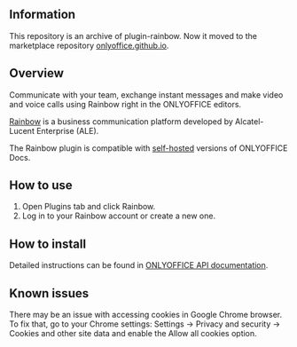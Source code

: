 ## Information

This repository is an archive of plugin-rainbow. Now it moved to the marketplace repository [onlyoffice.github.io](https://github.com/ONLYOFFICE/onlyoffice.github.io/tree/master/sdkjs-plugins/content).

## Overview

Communicate with your team, exchange instant messages and make video and voice calls using Rainbow right in the ONLYOFFICE editors. 

[Rainbow](https://www.al-enterprise.com/en) is a business communication platform developed by Alcatel-Lucent Enterprise (ALE).

The Rainbow plugin is compatible with [self-hosted](https://github.com/ONLYOFFICE/DocumentServer) versions of ONLYOFFICE Docs. 

## How to use

1. Open Plugins tab and click Rainbow.
2. Log in to your Rainbow account or create a new one.

## How to install

Detailed instructions can be found in [ONLYOFFICE API documentation](https://api.onlyoffice.com/plugin/installation).

## Known issues

There may be an issue with accessing cookies in Google Chrome browser. To fix that, go to your Chrome settings:
Settings -> Privacy and security -> Cookies and other site data and enable the Allow all cookies option. 
